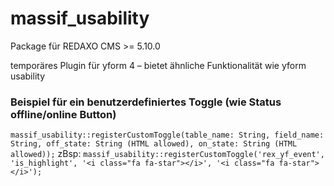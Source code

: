 # massif_usability

Package für REDAXO CMS >= 5.10.0

temporäres Plugin für yform 4 – bietet ähnliche Funktionalität wie yform usability

### Beispiel für ein benutzerdefiniertes Toggle (wie Status offline/online Button)

```massif_usability::registerCustomToggle(table_name: String, field_name: String, off_state: String (HTML allowed), on_state: String (HTML allowed));```
zBsp:
```massif_usability::registerCustomToggle('rex_yf_event', 'is_highlight', '<i class="fa fa-star"></i>', '<i class="fa fa-star"></i>');```
